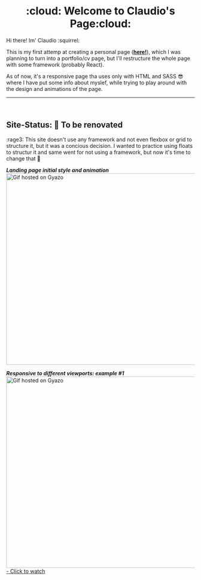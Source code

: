 # 
<h1 align='center'> :cloud: Welcome to Claudio's Page:cloud:</h1> 

Hi there! Im' Claudio :squirrel:

This is my first attemp at creating a personal page (**[here!](https://claudiferock.github.io/Page/)**), which I was planning to turn into a portfolio/cv page, but I'll restructure the whole page with some framework (probably React).

As of now, it's a responsive page tha uses only with HTML and SASS :sunglasses: where I have put some info about myslef, while trying to play around with the design and animations of the page.

------------------------------  
<br />

## Site-Status: :construction: To be renovated

:rage3: This site doesn't use any framework and not even flexbox or grid to structure it, but it was a concious decision. I wanted to practice using floats to  structur it and same went for not using a framework, but now it's time to change that :feet:

***Landing page initial style and animation***<br />
<a href="https://gyazo.com/abec9fcc48a47986f5bd749161a90b5f"><img src="https://i.gyazo.com/abec9fcc48a47986f5bd749161a90b5f.gif" alt="Gif hosted on Gyazo" width="512"/></a>

***Responsive to different viewports: example #1***<br />
<a href="https://gyazo.com/9df2f688223b06460555d0c444198f54"><img src="https://i.gyazo.com/9df2f688223b06460555d0c444198f54.gif" alt="Gif hosted on Gyazo" width="512"/> - Click to watch</a>
